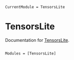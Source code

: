 ```@meta
CurrentModule = TensorsLite
```

# TensorsLite

Documentation for [TensorsLite](https://github.com/favba/TensorsLite.jl).

```@index
```

```@autodocs
Modules = [TensorsLite]
```
